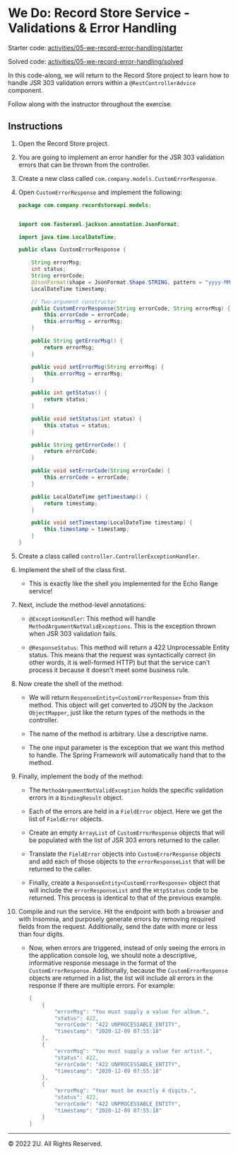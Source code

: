 # We Do: Record Store Service - Validations & Error Handling

Starter code: [activities/05-we-record-error-handling/starter](./activities/02-we-error-handling/starter)

Solved code: [activities/05-we-record-error-handling/solved](./activities/02-we-error-handling/solved)

In this code-along, we will return to the Record Store project to learn how to handle JSR 303 validation errors within a `@RestControllerAdvice` component.

Follow along with the instructor throughout the exercise.

## Instructions

1. Open the Record Store project.

2. You are going to implement an error handler for the JSR 303 validation errors that can be thrown from the controller.

3. Create a new class called `com.company.models.CustomErrorResponse`.

4. Open `CustomErrorResponse` and implement the following:

    ```java
    package com.company.recordstoreapi.models;


    import com.fasterxml.jackson.annotation.JsonFormat;

    import java.time.LocalDateTime;

    public class CustomErrorResponse {

        String errorMsg;
        int status;
        String errorCode;
        @JsonFormat(shape = JsonFormat.Shape.STRING, pattern = "yyyy-MM-dd hh:mm:ss")
        LocalDateTime timestamp;

        // Two-argument constructor
        public CustomErrorResponse(String errorCode, String errorMsg) {
            this.errorCode = errorCode;
            this.errorMsg = errorMsg;
        }

        public String getErrorMsg() {
            return errorMsg;
        }

        public void setErrorMsg(String errorMsg) {
            this.errorMsg = errorMsg;
        }

        public int getStatus() {
            return status;
        }

        public void setStatus(int status) {
            this.status = status;
        }

        public String getErrorCode() {
            return errorCode;
        }

        public void setErrorCode(String errorCode) {
            this.errorCode = errorCode;
        }

        public LocalDateTime getTimestamp() {
            return timestamp;
        }

        public void setTimestamp(LocalDateTime timestamp) {
            this.timestamp = timestamp;
        }
    }
    ```

5. Create a class called `controller.ControllerExceptionHandler`.

6. Implement the shell of the class first.

   - This is exactly like the shell you implemented for the Echo Range service!

7. Next, include the method-level annotations:

   - `@ExceptionHandler`: This method will handle `MethodArgumentNotValidExceptions`. This is the exception thrown when JSR 303 validation fails.

   - `@ResponseStatus`: This method will return a 422 Unprocessable Entity status. This means that the request was syntactically correct (in other words, it is well-formed HTTP) but that the service can't process it because it doesn't meet some business rule.

8. Now create the shell of the method:

   - We will return `ResponseEntity<CustomErrorResponse>` from this method. This object will get converted to JSON by the Jackson `ObjectMapper`, just like the return types of the methods in the controller.

   - The name of the method is arbitrary. Use a descriptive name.

   - The one input parameter is the exception that we want this method to handle. The Spring Framework will automatically hand that to the method.

9. Finally, implement the body of the method:

   - The `MethodArgumentNotValidException` holds the specific validation errors in a `BindingResult` object.

   - Each of the errors are held in a `FieldError` object. Here we get the list of `FieldError` objects.

   - Create an empty `ArrayList` of `CustomErrorResponse` objects that will be populated with the list of JSR 303 errors returned to the caller.

   - Translate the `FieldError` objects into `CustomErrorResponse` objects and add each of those objects to the `errorResponseList` that will be returned to the caller.

   - Finally, create a `ResponseEntity<CustomErrorResponse>` object that will include the `errorResponseList` and the `HttpStatus` code to be returned. This process is identical to that of the previous example.

10. Compile and run the service. Hit the endpoint with both a browser and with Insomnia, and purposely generate errors by removing required fields from the request. Additionally, send the date with more or less than four digits.
  
    - Now, when errors are triggered, instead of only seeing the errors in the application console log, we should note a descriptive, informative response message in the format of the `CustomErrorResponse`. Additionally, because the `CustomErrorResponse` objects are returned in a list, the list will include all errors in the response if there are multiple errors. For example:

        ```java
        [
            {
                "errorMsg": "You must supply a value for album.",
                "status": 422,
                "errorCode": "422 UNPROCESSABLE_ENTITY",
                "timestamp": "2020-12-09 07:55:18"
            },
            {
                "errorMsg": "You must supply a value for artist.",
                "status": 422,
                "errorCode": "422 UNPROCESSABLE_ENTITY",
                "timestamp": "2020-12-09 07:55:18"
            },
            {
                "errorMsg": "Year must be exactly 4 digits.",
                "status": 422,
                "errorCode": "422 UNPROCESSABLE_ENTITY",
                "timestamp": "2020-12-09 07:55:18"
            }
        ]
        ```

---

© 2022 2U. All Rights Reserved.

